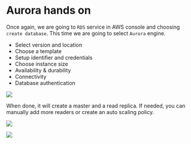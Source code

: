 # Aurora hands on

Once again, we are going to `RDS` service in AWS console and choosing `create database`. This time we are going to select `Aurora` engine.

- Select version and location
- Choose a template
- Setup identifier and credentials
- Choose instance size
- Availability & durability
- Connectivity
- Database authentication

![](2019-12-30-09-28-28.png)

When done, it will create a master and a read replica. If needed, you can manually add more readers or create an auto scaling policy.

![](2019-12-30-09-31-16.png)

![](2019-12-30-09-31-41.png)